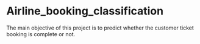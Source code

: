# Airline_booking_classification
The main objective of this project is to predict whether the customer ticket booking is complete or not.

